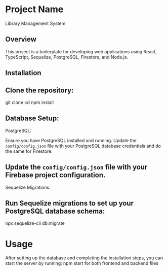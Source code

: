 
# Project Name

Library Management System

## Overview

This project is a boilerplate for developing web applications using React, TypeScript, Sequelize, PostgreSQL, Firestore, and Node.js.

## Installation

 ## **Clone the repository:**
   git clone <repository-url>
   cd <project-directory>
   npm install
   


## Database Setup:

PostgreSQL:

Ensure you have PostgreSQL installed and running. Update the `config/config.json` file with your PostgreSQL database credentials and do the same for Firestore.

## Update the `config/config.json` file with your Firebase project configuration.
Sequelize Migrations:

## Run Sequelize migrations to set up your PostgreSQL database schema:
npx sequelize-cli db:migrate

# Usage
After setting up the database and completing the installation steps, you can start the server by running:
npm start for both frontend and backend files
